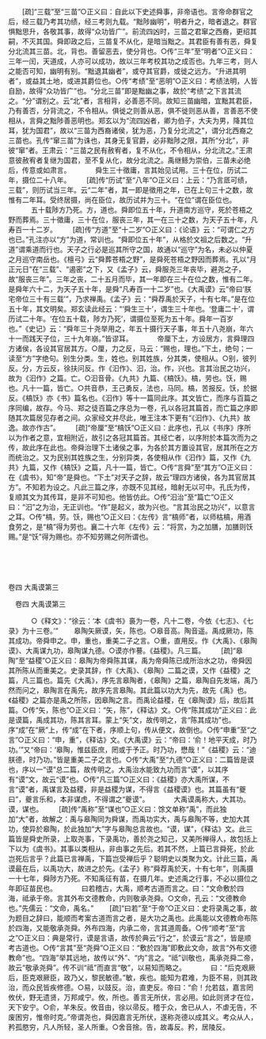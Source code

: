 <!-- { "loadSidebar": true } -->
　　[疏]“三载”至“三苗”○正义曰：自此以下史述舜事，非帝语也。言帝命群官之后，经三载乃考其功绩，经三考则九载。“黜陟幽明”，明者升之，暗者退之。群官惧黜思升，各敬其事，故得“众功皆广”。前流四凶时，三苗之君窜之西裔，更绍其嗣，不灭其国。舜即政之后，三苗复不从化，是暗当黜之。其君臣有善有恶，舜复分北流其三苗。北，背也。善留恶去，使分背也。○传“三年”至“明者”○正义曰：三年一闰，天道成，人亦可以成功，故以三年考校其功之成否也。九年三考，则人之能否可知，幽明有别。“黜退其幽者”，或夺其官爵，或徙之远方。“升进其明者”，或益其土地，或进其爵位也。○传“考绩”至“恶明”○正义曰：考绩法明，人皆自励，故得“众功皆广”也。“分北三苗”即是黜幽之事，故於“考绩”之下言其流之。“分”谓别之。云“北”者，言相背，必善恶不同。故知三苗幽暗，宜黜其君臣，乃有善否，分背流之，不令相从。俱徙之则善从恶，俱不徙则恶从善，言善恶不使相从，言舜之黜陟善恶明也。郑玄以为“流四凶者，卿为伯子，大夫为男，降其位耳，犹为国君”，故以“三苗为西裔诸侯，犹为恶，乃复分北流之”，谓分北西裔之三苗也。孔传“窜三苗”为诛也，其身无复官爵，必非黜陟之限，其所“分北”，非彼“窜”者。王肃云：“三苗之民有赦宥者，复不从化，不令相从，分北流之。”王肃意彼赦宥者复继为国君，至不复从化，故分北流之。禹继鲧为崇伯，三苗未必绝后，传意或如肃言。
　
　　舜生三十徵庸，言其始见试用。三十在位，历试二年，摄位二十八年。 
　　[疏]传“历试”至“八年”○正义曰：上云：“乃言厎可绩，三载”，则历试当三年。云“二年”者，其一即是徵用之年，已在上句三十之数，故惟有二年耳。受终居摄，尚在臣位，故历试并为三十。“在位”谓在臣位也。
　
　　五十载陟方乃死。方，道也。舜即位五十年，升道南方巡守，死於苍梧之野而葬焉。三十徵庸，三十在位，服丧三年，其一在三十之数，为天子五十年，凡寿百一十二岁。 
　　[疏]传“方道”至“十二岁”○正义曰：《论语》云：“可谓仁之方也已。”孔注亦以“方”为道，常训也。“舜即位五十年”，从格於文祖之后数之。“升道”谓乘道而行也。天子之行必是巡其所守之国，故通以“巡守”为名，未必以仲夏之月巡守南岳也。《檀弓》云“舜葬苍梧之野”，是舜死苍梧之野因而葬焉。孔以“月正元日”在“三载”、“遏密”之下，又《孟子》云，舜服尧三年丧毕，避尧之子，故“服丧三年”。三年之丧，二十五月而毕，其一年即在三十在位之数，惟有二年。是舜年六十二，为天子五十年，是舜“凡寿百一十二岁”也。《大禹谟》云“帝曰‘朕宅帝位三十有三载’”，乃求禅禹。《孟子》云：“舜荐禹於天子，十有七年。”是在位五十年，其文明矣。郑玄读此经云：“‘舜生三十’，谓生三十年也。‘登庸二十’，谓历试二十年。‘在位五十载，陟方乃死’，谓摄位至死为五十年。舜年一百岁也。”《史记》云：“舜年三十尧举用之，年五十摄行天子事，年五十八尧崩，年六十一而践天子位，三十九年崩。”皆谬耳。
　
　　帝厘下土，方设居方，言舜理四方诸侯，各设其官居其方。○厘，力之反，马云：“赐也，理也。”下土，绝句；一读至“方”字绝句。别生分类。生，姓也。别其姓族，分其类，使相从。○别，彼列反。分，方云反，徐扶问反。作《汩作》、汩，治。作，兴也。言其治民之功兴，故为《汩作》之篇。亡。○汩音骨。《九共》九篇、《槁饫》。槁，劳也。饫，赐也。凡十一篇，皆亡。○共音恭，王己勇反，法也，马同。槁，苦报反。饫，於据反。《槁饫》亦《书》篇名也。《汩作》等十一篇同此序。其文皆亡，而序与百篇之序同编，故存。今马、郑之徒百篇之序总为一卷，孔以各冠其篇首，而亡篇之序即随其次篇居见存者之间。众家经文并尽此，唯王注本下更有“《汩作》、《九共》故逸。故亦作古”。 
　　[疏]“帝厘”至“槁饫”○正义曰：此序也，孔以《书序》序所以为作者之意，宜相附近，故引之各冠其篇首。其经亡者，以序附於本篇次而为之传，故此序在此也。帝舜治理下土诸侯之事，为各於其方置设其官，居其所在之方而统治之。又为民别其姓族之生，分别异类，各使相从作《汩作》篇，又作《九共》九篇，又作《槁饫》之篇，凡十一篇，皆亡。○传“言舜”至“其方”○正义曰：在《虞书》，知“帝”是舜也。“下土”对天子之辞，故云“理四方诸侯，各为其官居其方”。不知若为设之。凡此三篇之序，亦既不见其经，暗射无以可中。孔氏为传，复顺其文为其传耳，是非不可知也。他皆仿此。○传“汩治”至“篇亡”○正义曰：“汩”之为治，无正训也。“作”是起义，故为兴也。“言其治民之功兴”，以意言之耳。○传“槁，劳。饫，赐也”○正义曰：《左传》言“槁师”者，以师枯槁，用酒食劳之，是“槁”得为劳也。襄二十六年《左传》云：“将赏，为之加膳，加膳则饫赐。”是“饫”得为赐也。亦不知劳赐之何所谓也。 

　
  



 
　 




卷四 大禹谟第三 

　卷四 大禹谟第三 　 


　
　　○《释文》：“徐云：‘本《虞书》裛为一卷，凡十二卷，今依《七志》、《七录》为十三卷。’” 
　　皋陶矢厥谟，矢，陈也。○皋音高。陶音遥。禹成厥功，陈其成功。帝舜申之。申，重也，重美二子之言。○重，直用反。作《大禹》、《皋陶谟》、大禹谋九功，皋陶谋九德。○谟亦作謩。《益稷》。凡三篇。 
　　[疏]“皋陶”至“益稷”○正义曰：皋陶为帝舜陈其谋，禹为帝舜陈已成所治水之功，帝舜因其所陈从而重美之。史录其辞，作《大禹》、《皋陶》二篇之谟，又作《益稷》之篇，凡三篇也。篇先《大禹》，序先言皋陶者，《皋陶》之篇，皋陶自先发端，禹乃然而问之，皋陶言在禹先，故序先言皋陶。其此篇以功大为先，故先《禹》也。《益稷》之篇亦是禹之所陈，因皋陶之言。而禹论益稷，在《皋陶谟》后，故后其篇。○传“矢，陈也”○正义曰：“矢，陈”，《释诂》文。○传“陈其成功”正义曰：此是谟篇，禹成其功，陈其言耳。蒙上“矢”文，故传明之，言“陈其成功”也。序“成”在“厥”上，传“成”在下者，序顺上句，传从便文，故倒也。○传“申重”至“之言”○正义曰：“申，重”，《释诂》文。《大禹谟》云：“帝曰：‘俞！地平天成，时乃功。’”又“帝曰：‘皋陶，惟兹臣庶，罔或于予正。时乃功，懋哉！”《益稷》云：“迪朕德，时乃功。”皆是重美二子之言也。○传“大禹”至“九德”○正义曰：二篇皆是谟也，序以一“谟”总二篇，故传明之。大禹治水能致九功而言“谟”，以其序有“谟”文，故云“谟”也。○传“凡三篇”○正义曰：《益稷》亦大禹所谋，不言“谟”者，禹谋言及益稷，非是益稷为谋，不得言《益稷谟》也。其篇虽有“夔曰”，夔言乐和，本非谋虑，不得谓之“夔谟”。
　
　　大禹谟禹称大，大其功。谟，谋也。 
　　[疏]传“禹称”至“谋也”○正义曰：馀文单称“禹”，而此独加“大”者，故解之：禹与皋陶同为舜谋，而禹功实大，禹与皋陶不等，史加大其功，使异於皋陶，於此独加“大”字与皋陶总言故也。“谟，谋”，《释诂》文。此三篇皆是舜史所录，上取尧事，下录禹功，善於尧之知己，又美所禅得人，故包括上下以为《虞书》。其事以类相从，非由事之先后。若其不然，上篇已言舜死，於此岂死后言乎？此篇已言禅禹，下篇岂受禅后乎？聪明史以类聚为文。计此三篇，禹谟最在后，以禹功大，故进之於先。《孟子》称“舜荐禹於天，十有七年”，则禹摄一十七年，舜陟方乃死。不知禹征有苗，在摄几年。史述禹之行事，不必以摄位之年即征苗民也。
　
　　曰若稽古，大禹，顺考古道而言之。曰：“文命敷於四海，祗承于帝。言其外布文德教命，内则敬承尧舜。○文命，孔云：“文德教命也。”先儒云：“文命，禹名。” 
　　[疏]“曰若”至“于帝”○正义曰：史将录禹之事，故为题目之辞曰，能顺而考案古道而言之者，是大功之禹也。此禹能以文德教命布陈於四海，又能敬承尧舜。外布四海，内承二帝，言其道周备。○传“顺考”至“言之”○正义曰：典是常行，谟是言语，故传於典云“行之”，於谟云“言之”，皆是顺考古道也。○传“言其”至“尧舜”○正义曰：“敷於四海”即敷此文命，故言“外布文德教命”也。“四海”举其远地，故传以“外”、“内”言之。“祗”训敬也，禹承尧舜二帝，故云“敬承尧舜”。传不训“祗”而直言“敬”，以易知而略之。
　
　　曰：“后克艰厥后，臣克艰厥臣，政乃乂，黎民敏德。”敏，疾也。能知为君难，为臣不易，则其政治，而众民皆疾修德。○易，以豉反。治，直吏反。帝曰：“俞！允若兹，嘉言罔攸伏，野无遗贤，万邦咸宁。攸，所也。善言无所伏，言必用。如此则贤才在位，天下安宁。○俞，羊朱反。攸音由，徐以帚反。稽于众，舍已从人，不虐无告，不废困穷，惟帝时克。”帝谓尧也，舜因嘉言无所伏，遂称尧德以成其义。考众从人，矜孤愍穷，凡人所轻，圣人所重。○舍音捨。告，故毒反。矜，居陵反。 
